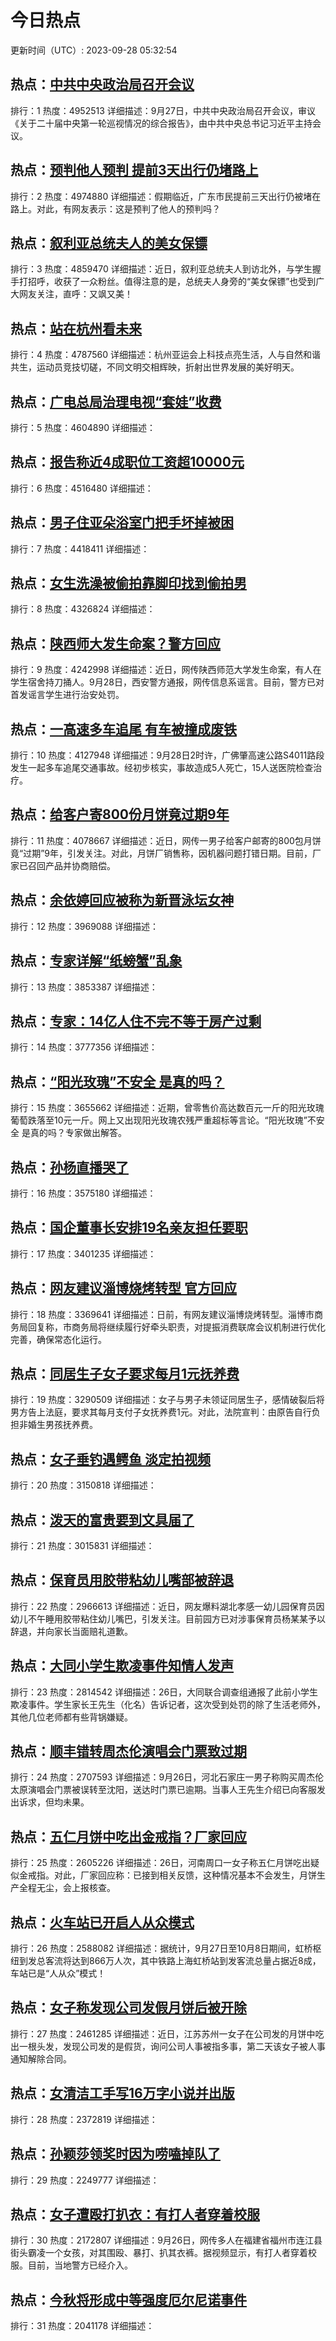 # 今日热点

更新时间（UTC）: 2023-09-28 05:32:54

## 热点：[中共中央政治局召开会议](https://cn.bing.com/search?q=中共中央政治局召开会议)
排行：1
热度：4952513
详细描述：9月27日，中共中央政治局召开会议，审议《关于二十届中央第一轮巡视情况的综合报告》，由中共中央总书记习近平主持会议。

## 热点：[预判他人预判 提前3天出行仍堵路上](https://cn.bing.com/search?q=预判他人预判提前3天出行仍堵路上)
排行：2
热度：4974880
详细描述：假期临近，广东市民提前三天出行仍被堵在路上。对此，有网友表示：这是预判了他人的预判吗？

## 热点：[叙利亚总统夫人的美女保镖](https://cn.bing.com/search?q=叙利亚总统夫人的美女保镖)
排行：3
热度：4859470
详细描述：近日，叙利亚总统夫人到访北外，与学生握手打招呼，收获了一众粉丝。值得注意的是，总统夫人身旁的“美女保镖”也受到广大网友关注，直呼：又飒又美！

## 热点：[站在杭州看未来](https://cn.bing.com/search?q=站在杭州看未来)
排行：4
热度：4787560
详细描述：杭州亚运会上科技点亮生活，人与自然和谐共生，运动员竞技切磋，不同文明交相辉映，折射出世界发展的美好明天。

## 热点：[广电总局治理电视“套娃”收费](https://cn.bing.com/search?q=广电总局治理电视“套娃”收费)
排行：5
热度：4604890
详细描述：

## 热点：[报告称近4成职位工资超10000元](https://cn.bing.com/search?q=报告称近4成职位工资超10000元)
排行：6
热度：4516480
详细描述：

## 热点：[男子住亚朵浴室门把手坏掉被困](https://cn.bing.com/search?q=男子住亚朵浴室门把手坏掉被困)
排行：7
热度：4418411
详细描述：

## 热点：[女生洗澡被偷拍靠脚印找到偷拍男](https://cn.bing.com/search?q=女生洗澡被偷拍靠脚印找到偷拍男)
排行：8
热度：4326824
详细描述：

## 热点：[陕西师大发生命案？警方回应](https://cn.bing.com/search?q=陕西师大发生命案？警方回应)
排行：9
热度：4242998
详细描述：近日，网传陕西师范大学发生命案，有人在学生宿舍持刀捅人。9月28日，西安警方通报，网传信息系谣言。目前，警方已对首发谣言学生进行治安处罚。

## 热点：[一高速多车追尾 有车被撞成废铁](https://cn.bing.com/search?q=一高速多车追尾有车被撞成废铁)
排行：10
热度：4127948
详细描述：9月28日2时许，广佛肇高速公路S4011路段发生一起多车追尾交通事故。经初步核实，事故造成5人死亡，15人送医院检查治疗。

## 热点：[给客户寄800份月饼竟过期9年](https://cn.bing.com/search?q=给客户寄800份月饼竟过期9年)
排行：11
热度：4078667
详细描述：近日，网传一男子给客户邮寄的800包月饼竟“过期”9年，引发关注。对此，月饼厂销售称，因机器问题打错日期。目前，厂家已召回产品并协商赔偿。

## 热点：[余依婷回应被称为新晋泳坛女神](https://cn.bing.com/search?q=余依婷回应被称为新晋泳坛女神)
排行：12
热度：3969088
详细描述：

## 热点：[专家详解“纸螃蟹”乱象](https://cn.bing.com/search?q=专家详解“纸螃蟹”乱象)
排行：13
热度：3853387
详细描述：

## 热点：[专家：14亿人住不完不等于房产过剩](https://cn.bing.com/search?q=专家：14亿人住不完不等于房产过剩)
排行：14
热度：3777356
详细描述：

## 热点：[“阳光玫瑰”不安全 是真的吗？](https://cn.bing.com/search?q=“阳光玫瑰”不安全是真的吗？)
排行：15
热度：3655662
详细描述：近期，曾零售价高达数百元一斤的阳光玫瑰葡萄跌落至10元一斤。网上又出现阳光玫瑰农残严重超标等言论。“阳光玫瑰”不安全 是真的吗？专家做出解答。

## 热点：[孙杨直播哭了](https://cn.bing.com/search?q=孙杨直播哭了)
排行：16
热度：3575180
详细描述：

## 热点：[国企董事长安排19名亲友担任要职](https://cn.bing.com/search?q=国企董事长安排19名亲友担任要职)
排行：17
热度：3401235
详细描述：

## 热点：[网友建议淄博烧烤转型 官方回应](https://cn.bing.com/search?q=网友建议淄博烧烤转型官方回应)
排行：18
热度：3369641
详细描述：日前，有网友建议淄博烧烤转型。淄博市商务局回复称，市商务局将继续履行好牵头职责，对提振消费联席会议机制进行优化完善，确保常态化运行。

## 热点：[同居生子女子要求每月1元抚养费](https://cn.bing.com/search?q=同居生子女子要求每月1元抚养费)
排行：19
热度：3290509
详细描述：女子与男子未领证同居生子，感情破裂后将男方告上法庭，要求其每月支付子女抚养费1元。对此，法院宣判：由原告自行负担非婚生男孩抚养费。

## 热点：[女子垂钓遇鳄鱼 淡定拍视频](https://cn.bing.com/search?q=女子垂钓遇鳄鱼淡定拍视频)
排行：20
热度：3150818
详细描述：

## 热点：[泼天的富贵要到文具届了](https://cn.bing.com/search?q=泼天的富贵要到文具届了)
排行：21
热度：3015831
详细描述：

## 热点：[保育员用胶带粘幼儿嘴部被辞退](https://cn.bing.com/search?q=保育员用胶带粘幼儿嘴部被辞退)
排行：22
热度：2966613
详细描述：近日，网友爆料湖北孝感一幼儿园保育员因幼儿不午睡用胶带粘住幼儿嘴巴，引发关注。目前园方已对涉事保育员杨某某予以辞退，并向家长当面赔礼道歉。

## 热点：[大同小学生欺凌事件知情人发声](https://cn.bing.com/search?q=大同小学生欺凌事件知情人发声)
排行：23
热度：2814542
详细描述：26日，大同联合调查组通报了此前小学生欺凌事件。学生家长王先生（化名）告诉记者，这次受到处罚的除了生活老师外，其他几位老师都有些背锅嫌疑。

## 热点：[顺丰错转周杰伦演唱会门票致过期](https://cn.bing.com/search?q=顺丰错转周杰伦演唱会门票致过期)
排行：24
热度：2707593
详细描述：9月26日，河北石家庄一男子称购买周杰伦太原演唱会门票被误转至沈阳，送达时门票已逾期。当事人王先生介绍已向客服发出诉求，但均未果。

## 热点：[五仁月饼中吃出金戒指？厂家回应](https://cn.bing.com/search?q=五仁月饼中吃出金戒指？厂家回应)
排行：25
热度：2605226
详细描述：26日，河南周口一女子称五仁月饼吃出疑似金戒指。对此，厂家回应称：已接到相关反馈，这种情况基本不会发生，月饼生产全程无尘，会上报核查。

## 热点：[火车站已开启人从众模式](https://cn.bing.com/search?q=火车站已开启人从众模式)
排行：26
热度：2588082
详细描述：据统计，9月27日至10月8日期间，虹桥枢纽到发总客流将达到866万人次，其中铁路上海虹桥站到发客流总量占据近8成，车站已是“人从众”模式！

## 热点：[女子称发现公司发假月饼后被开除](https://cn.bing.com/search?q=女子称发现公司发假月饼后被开除)
排行：27
热度：2461285
详细描述：近日，江苏苏州一女子在公司发的月饼中吃出一根头发，发现公司发的是假货，询问公司人事被指多事，第二天该女子被人事通知解除合同。

## 热点：[女清洁工手写16万字小说并出版](https://cn.bing.com/search?q=女清洁工手写16万字小说并出版)
排行：28
热度：2372819
详细描述：

## 热点：[孙颖莎领奖时因为唠嗑掉队了](https://cn.bing.com/search?q=孙颖莎领奖时因为唠嗑掉队了)
排行：29
热度：2249777
详细描述：

## 热点：[女子遭殴打扒衣：有打人者穿着校服](https://cn.bing.com/search?q=女子遭殴打扒衣：有打人者穿着校服)
排行：30
热度：2172807
详细描述：9月26日，网传多人在福建省福州市连江县街头霸凌一个女孩，对其围殴、暴打、扒其衣裤。据视频显示，有打人者穿着校服。目前，当地警方已经介入。

## 热点：[今秋将形成中等强度厄尔尼诺事件](https://cn.bing.com/search?q=今秋将形成中等强度厄尔尼诺事件)
排行：31
热度：2041178
详细描述：


